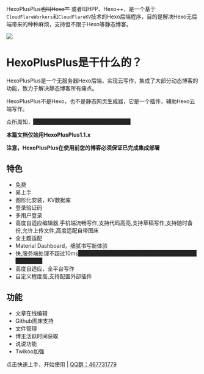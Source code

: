 ﻿---
home: true
heroImage: https://cdn.jsdelivr.net/gh/HexoPlusPlus/CDN@master/doc_img/icon.png
actionText: 快速上手
actionLink: /start/
features:
- title: 方便
  details: 多后端无缝衔接，以最少的配置帮助你专注于写作。
- title: Workers驱动
  details: 享受世界上最快的JS引擎-GoogleV8，在10ms之内完成难以匹及的事情。
- title: 多功能
  details: 完美解决Hexo做为静态博客无后端的痛苦，包括后端写作、文件管理、微语系统。
footer: MIT Licensed | ChenYFan 2021-永远
---
<style>
span.heimu a.external,span.heimu a.external:visited,span.heimu a.extiw,span.heimu a.extiw:visited {
    color: #252525
}

.heimu,.heimu a,a .heimu,.heimu a.new {
    background-color: #252525;
    color: #252525;
    text-shadow: none
}

body:not(.heimu_toggle_on) .heimu:hover,body:not(.heimu_toggle_on) .heimu:active,body:not(.heimu_toggle_on) .heimu.off {
    transition: color .13s linear;
    color: #fff
}

body:not(.heimu_toggle_on) .heimu:hover a,body:not(.heimu_toggle_on) a:hover .heimu,body:not(.heimu_toggle_on) .heimu.off a,body:not(.heimu_toggle_on) a:hover .heimu.off {
    transition: color .13s linear;
    color: #add8e6
}

body:not(.heimu_toggle_on) .heimu.off .new,body:not(.heimu_toggle_on) .heimu.off .new:hover,body:not(.heimu_toggle_on) .new:hover .heimu.off,body:not(.heimu_toggle_on) .heimu.off .new,body:not(.heimu_toggle_on) .heimu.off .new:hover,body:not(.heimu_toggle_on) .new:hover .heimu.off {
    transition: color .13s linear;
    color: #ba0000
}
</style>
HexoPlusPlus~~也叫Hexo艹~~ 或者叫HPP、Hexo++，是一个基于`CloudFlareWorkers`和`CloudFlareKV`技术的Hexo后端程序，目的是解决Hexo无后端带来的种种麻烦，支持但不限于Hexo等静态博客。

![](https://cdn.jsdelivr.net/gh/HexoPlusPlus/CDN@master/doc_img/b_1.png)

# HexoPlusPlus是干什么的？

HexoPlusPlus是一个无服务器Hexo后端，实现云写作，集成了大部分动态博客的功能，致力于解决静态博客所有痛点。

HexoPlusPlus不是Hexo，也不是静态网页生成器，它是一个插件，辅助Hexo云端写作。

众所周知，<span class="heimu">Hexo+HexoPlusPlus+Twikoo=Typecho</span>

**本篇文档仅始用HexoPlusPlus1.1.x**

**注意，HexoPlusPlus在使用前您的博客必须保证已完成集成部署**

## 特色

- 免费
- 易上手
- 图形化安装，KV数据库
- 登录验证码
- 多用户登录
- 高度自适应编辑器,手机端流畅写作,支持代码高亮,支持草稿写作,支持随时备份,允许上传文件,高度适配自带图床
- 全主题适配
- Material Dashboard，细腻书写新体验
- 快,服务端处理不超过10ms<span class="heimu">主要是CloudFlare的限制，很多高负荷运算只能拉到前端处理</span>
- 高度自适应，全平台写作
- 自定义程度高,支持配置外部插件


## 功能

- 文章在线编辑
- Github图床支持
- 文件管理
- 博主活跃时间获取
- 说说功能
- Twikoo加强

点击快速上手，开始使用 | [QQ群：467731779](https://jq.qq.com/?_wv=1027&k=rAcnhzqK)
